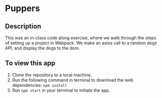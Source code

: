 # Puppers

## Description
This was an in-class code along exercise, where we walk through the steps of setting up a project in Webpack. We make an axios call to a random dogs API, and display the dogs to the dom.

## To view this app
1. Clone the repository to a local machine.
2. Run the following command in terminal to download the web dependencies: `npm install`
3. Run `npm start` in your terminal to initiate the app.
